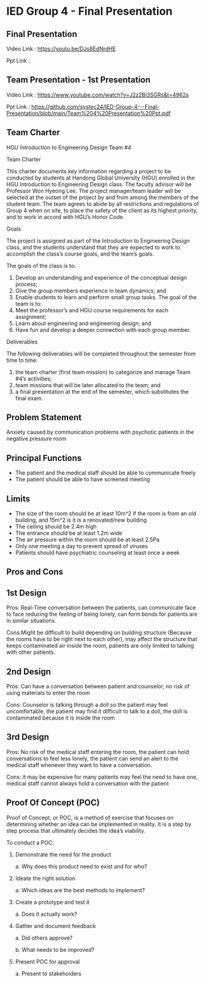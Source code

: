 # IED Group 4 - Final Presentation

Final Presentation
-------------------
Video Link : https://youtu.be/DJs8EdNrdHE

Ppt Link : 

Team Presentation - 1st Presentation
--------------------
Video Link : https://www.youtube.com/watch?v=J2z2Bi3SGRs&t=4962s

Ppt Link : https://github.com/systec24/IED-Group-4---Final-Presentation/blob/main/Team%204%20Presentation%20Ppt.pdf

Team Charter
--------------------
HGU Introduction to Engineering Design Team #4

Team Charter

   This charter documents key information regarding a project to be conducted by students at Handong Global University (HGU) enrolled in the HGU Introduction to Engineering Design class. The faculty advisor will be Professor Won Hyeong Lee. The project manager/team leader will be selected at the outset of the project by and from among the members of the student team.
  The team agrees to abide by all restrictions and regulations of Group 4 when on site, to place the safety of the client as its highest priority, and to work in accord with HGU’s Honor Code.

Goals

   The project is assigned as part of the Introduction to Engineering Design class, and the students understand that they are expected to work to accomplish the class’s course goals, and the team’s goals.
   
   The goals of the class is to:
1.	Develop an understanding and experience of the conceptual design process;
2.	Give the group members experience in team dynamics; and
3.	Enable students to learn and perform small group tasks.
   The goal of the team is to:
1.	Meet the professor’s and HGU course requirements for each assignment;
2.	Learn about engineering and engineering design; and 
3.	Have fun and develop a deeper connection with each group member.

Deliverables

   The following deliverables will be completed throughout the semester from time to time:

1.	the team charter (first team mission) to categorize and manage Team #4’s activities;
2.	team missions that will be later allocated to the team; and
3.	a final presentation at the end of the semester, which substitutes the final exam.

Problem Statement
--------------------
Anxiety caused by communication problems with psychotic patients in the negative pressure room

Principal Functions
--------------------
- The patient and the medical staff should be able to communicate freely
- The patient should be able to have screened meeting

Limits
--------------------
- The size of the room should be at least 10m^2 if the room is from an old building, and 15m^2 is it is a renovated/new building
- The ceiling should be 2.4m high
- The entrance should be at least 1.2m wide
- The air pressure within the room should be at least 2.5Pa
- Only one meeting a day to prevent spread of viruses
- Patients should have psychiatric counseling at least once a week

Pros and Cons
---------------------
1st Design
-----------
Pros: Real-Time conversation between the patients, can communicate face to face reducing the feeling of being lonely, can form bonds for patients are in similar situations.

Cons:Might be difficult to build depending on building structure (Because the rooms have to be right next to each other), may affect the structure that keeps contaminated air inside the room, patients are only limited to talking with other patients.

2nd Design
-----------
Pros: Can have a conversation between patient and counselor, no risk of using materials to enter the room

Cons: Counselor is talking through a doll so the patient may feel uncomfortable, the patient may find it difficult to talk to a doll, the doll is contaminated because it is inside the room


3rd Design
-----------
Pros: No risk of the medical staff entering the room, the patient can hold conversations to feel less lonely, the patient can send an alert to the medical staff whenever they want to have a conversation.

Cons: it may be expensive for many patients may feel the need to have one, medical staff cannot always hold a conversation with the patient

Proof Of Concept (POC)
------------------------
Proof of Concept, or POC, is a method of exercise that focuses on determining whether an idea can be implemented in reality. It is a step by step process that ultimately decides the idea’s viability.

To conduct a POC: 
1. Demonstrate the need for the product

    a. Why does this product need to exist and for who?

2. Ideate the right solution

    a. Which ideas are the best methods to implement?

3. Create a prototype and test it

    a. Does it actually work?

4. Gather and document feedback

    a. Did others approve?
    
    b. What needs to be improved?

5. Present POC for approval

    a. Present to stakeholders







